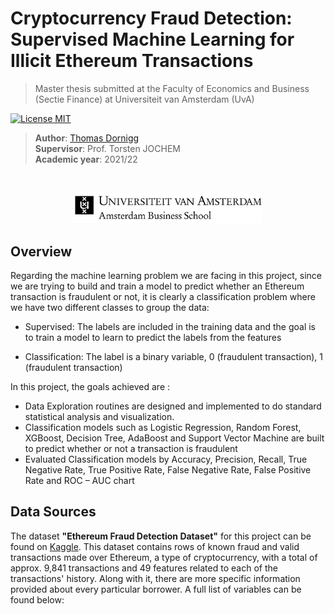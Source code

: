 Cryptocurrency Fraud Detection: Supervised Machine Learning for Illicit Ethereum Transactions
======================================================

> Master thesis submitted at the Faculty of Economics and Business (Sectie Finance) at Universiteit van Amsterdam (UvA)

[![License MIT](http://img.shields.io/badge/license-MIT-brightgreen.svg)](license.md)

> **Author**: [Thomas Dornigg](https://www.linkedin.com/in/thomas-dornigg/) <br>
> **Supervisor**: Prof. Torsten JOCHEM <br>
> **Academic year**: 2021/22

&nbsp;&nbsp;&nbsp;&nbsp;&nbsp;&nbsp;&nbsp;&nbsp;&nbsp;&nbsp;

<p align="center">
  <img alt="Dark" src="https://github.com/ThomasD96/University_Repo/blob/master/University_of_Amsterdam/Master_thesis/Pictures/UVA-amsterdam-business-school.png" width="60%">
</p>

## Overview


Regarding the machine learning problem we are facing in this project, since we are trying to build and train a model to predict whether an Ethereum transaction is fraudulent or not, it is clearly a classification problem where we have two different classes to group the data:

- Supervised: The labels are included in the training data and the goal is to train a model to learn to predict the labels from the features

- Classification: The label is a binary variable, 0 (fraudulent transaction), 1 (fraudulent transaction)

In this project, the goals achieved are :
- Data Exploration routines are designed and implemented to do standard statistical analysis and visualization.
- Classification models such as Logistic Regression, Random Forest, XGBoost, Decision Tree, AdaBoost and Support Vector Machine are built to predict whether or not a transaction is fraudulent
- Evaluated Classification models by Accuracy, Precision, Recall, True Negative Rate, True Positive Rate, False Negative Rate, False Positive Rate and ROC – AUC chart

## Data Sources
The dataset **"Ethereum Fraud Detection Dataset"** for this project can be found on <a href="https://www.kaggle.com/vagifa/ethereum-frauddetection-dataset">Kaggle</a>. This dataset contains rows of known fraud and valid transactions made over Ethereum, a type of cryptocurrency, with a total of approx. 9,841 transactions and 49 features related to each of the transactions' history. Along with it, there are more specific information provided about every particular borrower. A full list of variables can be found below:
